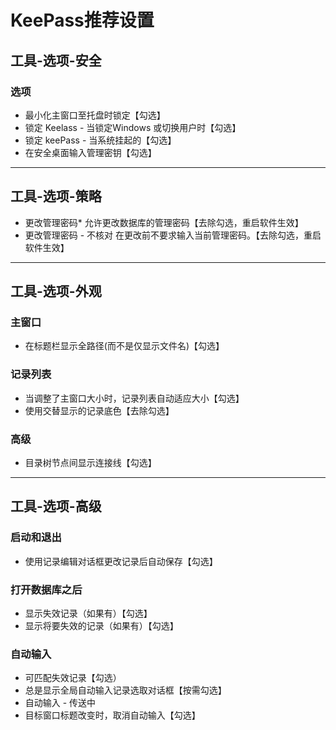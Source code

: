 # KeePass推荐设置
## 工具-选项-安全
### 选项
- 最小化主窗口至托盘时锁定【勾选】
- 锁定 Keelass - 当锁定Windows 或切换用户时【勾选】
- 锁定 keePass - 当系统挂起的【勾选】
- 在安全桌面输入管理密钥【勾选】
______________________________________________________________________________
## 工具-选项-策略
- 更改管理密码* 允许更改数据库的管理密码【去除勾选，重启软件生效】
- 更改管理密码 - 不核对 在更改前不要求输入当前管理密码。【去除勾选，重启软件生效】
______________________________________________________________________________
## 工具-选项-外观
### 主窗口
- 在标题栏显示全路径(而不是仅显示文件名)【勾选】
### 记录列表
- 当调整了主窗口大小时，记录列表自动适应大小【勾选】
- 使用交替显示的记录底色【去除勾选】
### 高级
- 目录树节点间显示连接线【勾选】
______________________________________________________________________________
## 工具-选项-高级
### 启动和退出
- 使用记录编辑对话框更改记录后自动保存【勾选】
### 打开数据库之后
- 显示失效记录（如果有）【勾选】
- 显示将要失效的记录（如果有）【勾选】
### 自动输入
- 可匹配失效记录【勾选）
- 总是显示全局自动输入记录选取对话框【按需勾选】
- 自动输入 - 传送中
- 目标窗口标题改变时，取消自动输入【勾选】